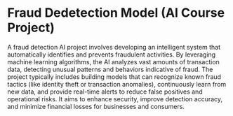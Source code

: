 # Fraud Dedetection Model (AI Course Project)

A fraud detection AI project involves developing an intelligent system that automatically identifies and prevents fraudulent activities. By leveraging machine learning algorithms, the AI analyzes vast amounts of transaction data, detecting unusual patterns and behaviors indicative of fraud. The project typically includes building models that can recognize known fraud tactics (like identity theft or transaction anomalies), continuously learn from new data, and provide real-time alerts to reduce false positives and operational risks. It aims to enhance security, improve detection accuracy, and minimize financial losses for businesses and consumers.
